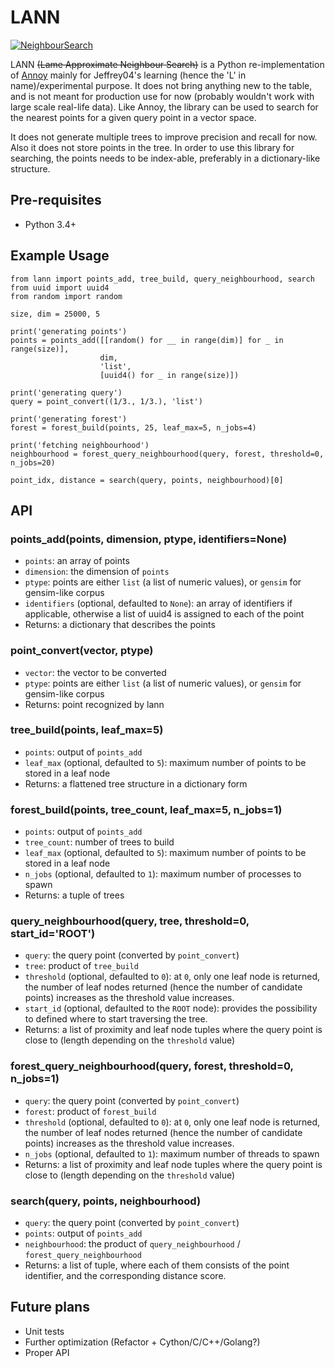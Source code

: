 # LANN

[![NeighbourSearch](https://farm2.staticflickr.com/1615/24433467801_2f1eb1d76f_z.jpg)](https://www.flickr.com/photos/jeffrey04/24433467801/in/dateposted-public/)

LANN ~~(Lame Approximate Neighbour Search)~~ is a Python re-implementation of [Annoy](https://github.com/spotify/annoy) mainly for Jeffrey04's learning (hence the 'L' in name)/experimental purpose. It does not bring anything new to the table, and is not meant for production use for now (probably wouldn't work with large scale real-life data). Like Annoy, the library can be used to search for the nearest points for a given query point in a vector space.

It does not generate multiple trees to improve precision and recall for now. Also it does not store points in the tree. In order to use this library for searching, the points needs to be index-able, preferably in a dictionary-like structure.

## Pre-requisites

* Python 3.4+

## Example Usage

```
from lann import points_add, tree_build, query_neighbourhood, search
from uuid import uuid4
from random import random

size, dim = 25000, 5

print('generating points')
points = points_add([[random() for __ in range(dim)] for _ in range(size)],
                    dim,
                    'list',
                    [uuid4() for _ in range(size)])

print('generating query')
query = point_convert((1/3., 1/3.), 'list')

print('generating forest')
forest = forest_build(points, 25, leaf_max=5, n_jobs=4)

print('fetching neighbourhood')
neighbourhood = forest_query_neighbourhood(query, forest, threshold=0, n_jobs=20)

point_idx, distance = search(query, points, neighbourhood)[0]
```

## API

### points_add(points, dimension, ptype, identifiers=None)

* `points`: an array of points
* `dimension`: the dimension of `points`
* `ptype`: points are either `list` (a list of numeric values), or `gensim` for gensim-like corpus
* `identifiers` (optional, defaulted to `None`): an array of identifiers if applicable, otherwise a list of uuid4 is assigned to each of the point
* Returns: a dictionary that describes the points

### point_convert(vector, ptype)

* `vector`: the vector to be converted
* `ptype`: points are either `list` (a list of numeric values), or `gensim` for gensim-like corpus
* Returns: point recognized by lann


### tree_build(points, leaf_max=5)

* `points`: output of `points_add`
* `leaf_max` (optional, defaulted to `5`): maximum number of points to be stored in a leaf node
* Returns: a flattened tree structure in a dictionary form

### forest_build(points, tree_count, leaf_max=5, n_jobs=1)

* `points`: output of `points_add`
* `tree_count`: number of trees to build
* `leaf_max` (optional, defaulted to `5`): maximum number of points to be stored in a leaf node
* `n_jobs` (optional, defaulted to `1`): maximum number of processes to spawn
* Returns: a tuple of trees

### query_neighbourhood(query, tree, threshold=0, start_id='ROOT')

* `query`: the query point (converted by `point_convert`)
* `tree`: product of `tree_build`
* `threshold` (optional, defaulted to `0`): at `0`, only one leaf node is returned, the number of leaf nodes returned (hence the number of candidate points) increases as the threshold value increases.
* `start_id` (optional, defaulted to the `ROOT` node): provides the possibility to defined where to start traversing the tree.
* Returns: a list of proximity and leaf node tuples where the query point is close to (length depending on the `threshold` value)

### forest_query_neighbourhood(query, forest, threshold=0, n_jobs=1)

* `query`: the query point (converted by `point_convert`)
* `forest`: product of `forest_build`
* `threshold` (optional, defaulted to `0`): at `0`, only one leaf node is returned, the number of leaf nodes returned (hence the number of candidate points) increases as the threshold value increases.
* `n_jobs` (optional, defaulted to `1`): maximum number of threads to spawn
* Returns: a list of proximity and leaf node tuples where the query point is close to (length depending on the `threshold` value)

### search(query, points, neighbourhood)

* `query`: the query point (converted by `point_convert`)
* `points`: output of `points_add`
* `neighbourhood`: the product of `query_neighbourhood` / `forest_query_neighbourhood`
* Returns: a list of tuple, where each of them consists of the point identifier, and the corresponding distance score.

## Future plans

* Unit tests
* Further optimization (Refactor + Cython/C/C++/Golang?)
* Proper API
